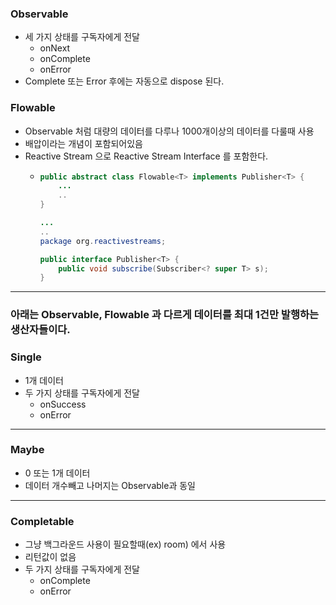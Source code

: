 ### Observable
* 세 가지 상태를 구독자에게 전달
  * onNext
  * onComplete
  * onError
* Complete 또는 Error 후에는 자동으로 dispose 된다. 
### Flowable
* Observable 처럼 대량의 데이터를 다루나 1000개이상의 데이터를 다룰때 사용
* 배압이라는 개념이 포함되어있음
* Reactive Stream 으로 Reactive Stream Interface 를 포함한다.
  * ```java
    public abstract class Flowable<T> implements Publisher<T> {
        ...
        ..
    }
    
    ...
    ..
    package org.reactivestreams;
    
    public interface Publisher<T> {
        public void subscribe(Subscriber<? super T> s);
    }
---
### 아래는 Observable, Flowable 과 다르게 데이터를 최대 1건만 발행하는 생산자들이다.
### Single
* 1개 데이터
* 두 가지 상태를 구독자에게 전달
  * onSuccess
  * onError
---
### Maybe
* 0 또는 1개 데이터
* 데이터 개수빼고 나머지는 Observable과 동일
---
### Completable
* 그냥 백그라운드 사용이 필요할때(ex) room) 에서 사용
* 리턴값이 없음
* 두 가지 상태를 구독자에게 전달
  * onComplete
  * onError
